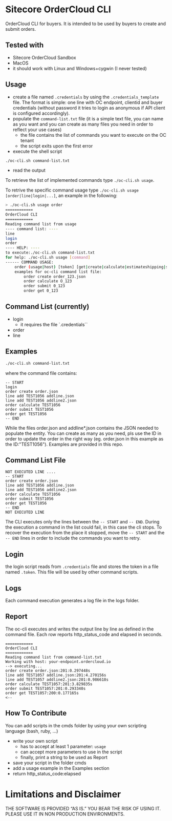 # Sitecore OrderCloud CLI
OrderCloud CLI for buyers. It is intended to be used by buyers to create and submit orders.

## Tested with
- Sitecore OrderCloud Sandbox
- MacOS
- it should work with Linux and Windows+cygwin (I never tested)

## Usage
- create a file named `.credentials` by using the `.credentials_template` file. The format is simple: one line with OC endpoint, clientid and buyer credentials (without password it tries to login as anonymous if API client is configured accordingly).
- populate the `command-list.txt` file (it is a simple text file, you can name as you want and you can create as many files you need in order to reflect your use cases)
    - the file contains the list of commands you want to execute on the OC tenant
    - the script exits upon the first error
- execute the shell script
```bash
./oc-cli.sh command-list.txt
```
- read the output

To retrieve the list of implemented commands type `./oc-cli.sh usage`.

To retrive the specific command usage type `./oc-cli.sh usage [order|line|login|...]`, an example in the following:

```bash
> ./oc-cli.sh usage order
============
OrderCloud CLI
============
Reading command list from usage
---- command list: ----
line
login
order
---- HELP: ----
to execute:./oc-cli.sh command-list.txt
for help: ./oc-cli.sh usage [command]
------ COMMAND USAGE:
    order (usage|host) [token] [get|create|calculate|estimateshipping|shipmethods|submit] [params]
    examples for oc-cli command list file:
        order create order_123.json
        order calculate O_123
        order submit 0_123
        order get 0_123
```

## Command List (currently)
- login
    - it requires the file `.credentials``
- order
- line

## Examples
```bash
./oc-cli.sh command-list.txt
```
where the command file contains:

```
-- START
login
order create order.json
line add TEST1056 addline.json
line add TEST1056 addline2.json
order calculate TEST1056
order submit TEST1056
order get TEST1056
-- END
```

While the files order.json and addline*.json contains the JSON needed to populate the entity. You can create as many as you need, pls use the ID in order to update the order in the right way (eg. order.json in this example as the ID:"TEST1056"). Examples are provided in this repo.

## Command List File
```
NOT EXECUTED LINE ....
-- START
order create order.json
line add TEST1056 addline.json
line add TEST1056 addline2.json
order calculate TEST1056
order submit TEST1056
order get TEST1056
-- END
NOT EXECUTED LINE
```
The CLI executes only the lines between the `-- START` and `-- END`. During the execution a command in the list could fail, in this case the cli stops. To recover the execution from the place it stopped, move the `-- START` and the `-- END` lines in order to include the commands you want to retry.

## Login
the login script reads from `.credentials` file and stores the token in a file named `.token`. 
This file will be used by other command scripts.
## Logs
Each command execution generates a log file in the logs folder.
## Report
The oc-cli executes and writes the output line by line as defined in the command file.
Each row reports http_status_code and elapsed in seconds.
```
============
OrderCloud CLI
============
Reading command list from command-list.txt
Working with host: your-endpoint.ordercloud.io
--> executing...
order create order.json:201:0.297448s
line add TEST1057 addline.json:201:4.270156s
line add TEST1057 addline2.json:201:0.986618s
order calculate TEST1057:201:3.829835s
order submit TEST1057:201:0.293340s
order get TEST1057:200:0.177165s
<--
```


## How To Contribute
You can add scripts in the cmds folder by using your own scripting language (bash, ruby, ...)

- write your own script 
  - has to accept at least 1 parameter: `usage`
  - can accept more parameters to use in the script
  - finally, print a string to be used as Report
- save your script in the folder cmds
- add a usage example in the Examples section
- return http_status_code:elapsed

# Limitations and Disclaimer
THE SOFTWARE IS PROVIDED “AS IS.” YOU BEAR THE RISK OF USING IT. PLEASE USE IT IN NON PRODUCTION ENVIRONMENTS.
